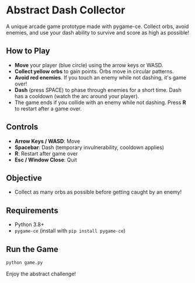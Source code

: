 # Abstract Dash Collector

A unique arcade game prototype made with pygame-ce. Collect orbs, avoid enemies, and use your dash ability to survive and score as high as possible!

## How to Play
- **Move** your player (blue circle) using the arrow keys or WASD.
- **Collect yellow orbs** to gain points. Orbs move in circular patterns.
- **Avoid red enemies**. If you touch an enemy while not dashing, it's game over!
- **Dash** (press SPACE) to phase through enemies for a short time. Dash has a cooldown (watch the arc around your player).
- The game ends if you collide with an enemy while not dashing. Press **R** to restart after a game over.

## Controls
- **Arrow Keys / WASD**: Move
- **Spacebar**: Dash (temporary invulnerability, cooldown applies)
- **R**: Restart after game over
- **Esc / Window Close**: Quit

## Objective
- Collect as many orbs as possible before getting caught by an enemy!

## Requirements
- Python 3.8+
- `pygame-ce` (install with `pip install pygame-ce`)

## Run the Game
```bash
python game.py
```

Enjoy the abstract challenge! 